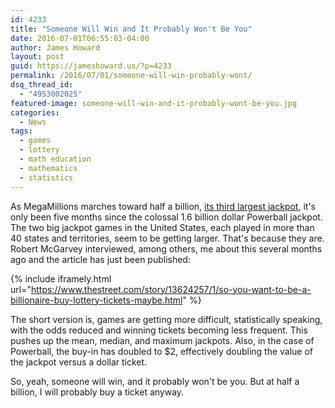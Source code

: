 ```yaml
---
id: 4233
title: "Someone Will Win and It Probably Won't Be You"
date: 2016-07-01T06:55:03-04:00
author: James Howard
layout: post
guid: https://jameshoward.us/?p=4233
permalink: /2016/07/01/someone-will-win-probably-wont/
dsq_thread_id:
  - "4953002025"
featured-image: someone-will-win-and-it-probably-wont-be-you.jpg
categories:
  - News
tags:
  - games
  - lottery
  - math education
  - mathematics
  - statistics
---
```

As MegaMillions marches toward half a billion, [its third largest
jackpot](http://money.cnn.com/2016/06/29/news/mega-millions-jackpot-third-largest/),
it's only been five months since the colossal 1.6 billion dollar
Powerball jackpot.  The two big jackpot games in the United States,
each played in more than 40 states and territories, seem to be
getting larger.  That's because they are.  Robert McGarvey interviewed,
among others, me about this several months ago and the article has
just been published:

{% include iframely.html url="https://www.thestreet.com/story/13624257/1/so-you-want-to-be-a-billionaire-buy-lottery-tickets-maybe.html" %}

The short version is, games are getting more difficult, statistically
speaking, with the odds reduced and winning tickets becoming less
frequent.  This pushes up the mean, median, and maximum jackpots.
Also, in the case of Powerball, the buy-in has doubled to $2,
effectively doubling the value of the jackpot versus a dollar ticket.

So, yeah, someone will win, and it probably won't be you.  But at
half a billion, I will probably buy a ticket anyway.
